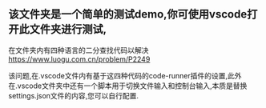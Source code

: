## 该文件夹是一个简单的测试demo,你可使用vscode打开此文件夹进行测试,

在文件夹内有四种语言的二分查找代码以解决 https://www.luogu.com.cn/problem/P2249

该问题,在.vscode文件内有基于这四种代码的code-runner插件的设置,此外在.vscode文件夹中还有一个脚本用于切换文件输入和控制台输入,本质是替换settings.json文件的内容,您可以自行配置.